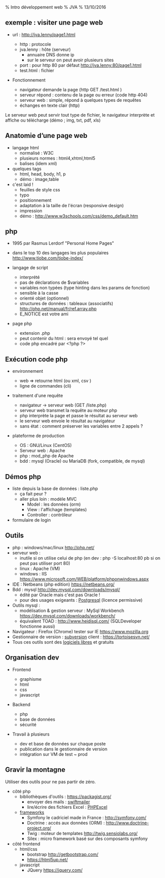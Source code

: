 % Intro développement web
% JVA
% 13/10/2016


## exemple : visiter une page web

- url : <http://jva.lenny/page1.html>
	- http : protocole
	- jva.lenny : hôte (serveur)
		- annuaire DNS donne ip 
		- sur le serveur on peut avoir plusieurs sites
	- port : pour http 80 par défaut <http://jva.lenny:80/page1.html>
	- test.html : fichier

- Fonctionnement
	+ navigateur demande la page (http GET /test.html )
	+ serveur répond : contenu de la page ou erreur (code http 404)
	+ serveur web : simple, répond à quelques types de requêtes
	+ échanges en texte clair (http)

Le serveur web peut servir tout type de fichier, le navigateur interprète et affiche ou télécharge (démo ; img, txt, pdf, xls)


## Anatomie d’une page web

- langage html 
	- normalisé : W3C
	- plusieurs normes : html4,xhtml,html5
	- balises (idem xml)
- quelques tags 
	- html, head, body, h1, p 
	- démo : image,table
- c'est laid !
	- feuilles de style css
	- typo
	- positionnement
	- adaptation à la taille de l'écran (responsive design)
	- impression
	- démo : <http://www.w3schools.com/css/demo_default.htm> 


## php 

- 1995 par Rasmus Lerdorf "Personal Home Pages"
- dans le top 10 des langages les plus populaires <http://www.tiobe.com/tiobe-index/>
- langage de script 
	- interprété
	- pas de déclarations de $variables 
	- variables non typées (type hinting dans les params de fonction)
	- sensible à la casse 
	- orienté objet (optionnel)
	- structures de données : tableaux (associatifs) <http://php.net/manual/fr/ref.array.php>
	- E_NOTICE est votre ami
	
- page php
	- extension .php
	- peut contenir du html : sera envoyé tel quel
	- code php encadré par &lt;?php  ?&gt;

## Exécution code php

- environnement
	- web => retourne html (ou xml, csv )	
	- ligne de commandes (cli)

- traitement d'une requête
	- navigateur -> serveur web (GET /liste.php)
	- serveur web transmet la requête au moteur php
	- php interprète la page et passe le résultat au serveur web
	- le serveur web envoie le résultat au navigateur 
	- sans état : comment préserver les variables entre 2 appels ?

- plateforme de production
	- OS : GNU/Linux (CentOS)
	- Serveur web : Apache
	- php : mod_php de Apache
	- bdd : mysql (Oracle) ou MariaDB (fork, compatible, de mysql)


## Démos php

- liste depuis la base de données : liste.php 
	- ça fait peur ?
	- aller plus loin : modéle MVC
		- Model : les données (orm)
		- View : l'affichage (templates)
		- Controller : contrôleur
- formulaire de login


## Outils
- php : windows/mac/linux http://php.net/ 
- serveur web :
	- inutile si on utilise celui de php (en dev : php -S localhost:80 pb si on peut pas utiliser port 80)
	- linux : Apache (VM)
	- windows : IIS <https://www.microsoft.com/WEB/platform/phponwindows.aspx> 
- IDE : Netbeans (php edition) <https://netbeans.org/> 
- Bdd : mysql <http://dev.mysql.com/downloads/mysql/> 
	- édité par Oracle mais c'est pas Oracle !
	- pour des usages exigeants : [Postgresql](https://www.postgresql.org/) (licence permissive)
- Outils mysql : 
	- modélisation & gestion serveur : MySql Workbench <https://dev.mysql.com/downloads/workbench/>
	- équivalent TOAD : <http://www.heidisql.com/> (SQLDeveloper fonctionne aussi)
- Navigateur : Firefox (Chrome) tester sur IE <https://www.mozilla.org>
- Gestionnaire de version : [subversion](https://subversion.apache.org/) client : <https://tortoisesvn.net/> 
- Tous ces outils sont des [logiciels libres](https://fr.wikipedia.org/wiki/Logiciel_libre) et gratuits

## Organisation dev

- Frontend
	- graphisme
	- html
	- css 
	- javascript
- Backend
	- php
	- base de données
	- sécurité

- Travail à plusieurs
	- dev et base de données sur chaque poste
	- publication dans le gestionnaire de version
	- intégration sur VM de test ~ prod

## Gravir la montagne

Utiliser des outils pour ne pas partir de zéro.

- côté php
	- bibliothèques d'outils : <https://packagist.org/> 
		- envoyer des mails : [swiftmailer](https://packagist.org/packages/swiftmailer/swiftmailer)
		- lire/écrire des fichiers Excel : [PHPExcel](https://github.com/PHPOffice/PHPExcel) 
	- [frameworks](https://fr.wikipedia.org/wiki/Framework)
		- Symfony le cadriciel made in France : <http://symfony.com/>
		- Doctrine : accés aux données (ORM) : <http://www.doctrine-project.org/>
		- Twig : moteur de templates <http://twig.sensiolabs.org/>
		- Silex : micro framework basé sur des composants symfony
- côté frontend
	- html/css
		- bootstrap <http://getbootstrap.com/>
		- <https://html5up.net/>
	- javascript
		- JQuery <https://jquery.com/>
		

		



